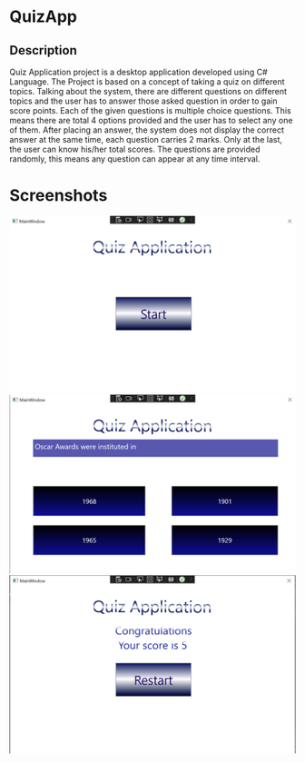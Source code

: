 # QuizApp

## Description
Quiz Application project is a desktop application developed using C# Language. The Project is based on a concept of taking a quiz on different topics. Talking about the system, there are different questions on different topics and the user has to answer those asked question in order to gain score points. Each of the given questions is multiple choice questions. This means there are total 4 options provided and the user has to select any one of them. After placing an answer, the system does not display the correct answer at the same time, each question carries 2 marks. Only at the last, the user can know his/her total scores. The questions are provided randomly, this means any question can appear at any time interval.


# Screenshots
![image](app_screens/screen1.png)
![image](app_screens/screen2.png)
![image](app_screens/screen3.png)

